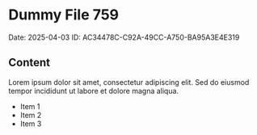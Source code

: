 # Dummy File 759

Date: 2025-04-03
ID: AC34478C-C92A-49CC-A750-BA95A3E4E319

## Content

Lorem ipsum dolor sit amet, consectetur adipiscing elit.
Sed do eiusmod tempor incididunt ut labore et dolore magna aliqua.

* Item 1
* Item 2
* Item 3

